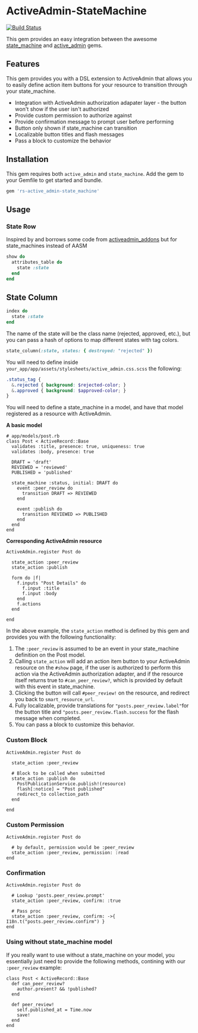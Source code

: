 # ActiveAdmin-StateMachine

[![Build Status](https://travis-ci.org/rs-pro/active_admin-state_machine.svg?branch=master)](https://travis-ci.org/rs-pro/active_admin-state_machine)

This gem provides an easy integration between the awesome [state_machine](https://github.com/pluginaweek/state_machine) and [active_admin](https://github.com/gregbell/active_admin) gems.

## Features

This gem provides you with a DSL extension to ActiveAdmin that allows you to easily define action item buttons for your resource to transition through your state_machine.

* Integration with ActiveAdmin authorization adapater layer - the button won't show if the user isn't authorized
* Provide custom permission to authorize against
* Provide confirmation message to prompt user before performing
* Button only shown if state_machine can transition
* Localizable button titles and flash messages
* Pass a block to customize the behavior

## Installation

This gem requires both `active_admin` and `state_machine`.  Add the gem to your Gemfile to get started and bundle.

```ruby
gem 'rs-active_admin-state_machine'
```

## Usage

### State Row
Inspired by and borrows some code from [activeadmin_addons](https://github.com/platanus/activeadmin_addons/blob/master/docs/aasm_integration.md) but for state_machines instead of AASM

```ruby
show do
  attributes_table do
    state :state
  end
end
```

## State Column

```ruby
index do
  state :state
end
```

The name of the state will be the class name (rejected, approved, etc.), but you can pass a hash of options to map different states with tag colors.

```ruby
state_column(:state, states: { destroyed: "rejected" })
```

You will need to define inside `your_app/app/assets/stylesheets/active_admin.css.scss` the following:

```scss
.status_tag {
  &.rejected { background: $rejected-color; }
  &.approved { background: $approved-color; }
}
```

You will need to define a state_machine in a model, and have that model registered as a resource with ActiveAdmin.

**A basic model**

```
# app/models/post.rb
class Post < ActiveRecord::Base
  validates :title, presence: true, uniqueness: true
  validates :body, presence: true

  DRAFT = 'draft'
  REVIEWED = 'reviewed'
  PUBLISHED = 'published'

  state_machine :status, initial: DRAFT do
    event :peer_review do
      transition DRAFT => REVIEWED
    end

    event :publish do
      transition REVIEWED => PUBLISHED
    end
  end
end
```

**Corresponding ActiveAdmin resource**

```
ActiveAdmin.register Post do
  
  state_action :peer_review
  state_action :publish

  form do |f|
    f.inputs "Post Details" do
      f.input :title
      f.input :body
    end
    f.actions
  end

end
```

In the above example, the `state_action` method is defined by this gem and provides you with the following functionality:

1. The `:peer_review` is assumed to be an event in your state_machine definition on the Post model.
2. Calling `state_action` will add an action item button to your ActiveAdmin resource on the `#show` page, if the user is authorized to perform this action via the ActiveAdmin authorization adapter, and if the resource itself returns true to `#can_peer_review?`, which is provided by default with this event in state_machine.
3. Clicking the button will call `#peer_review!` on the resource, and redirect you back to `smart_resource_url`.
4. Fully localizable, provide translations for `"posts.peer_review.label"`for the button title and `"posts.peer_review.flash.success` for the flash message when completed.
5. You can pass a block to customize this behavior.

### Custom Block

```
ActiveAdmin.register Post do
  
  state_action :peer_review
  
  # Block to be called when submitted
  state_action :publish do
    PostPublicationService.publish!(resource)
    flash[:notice] = "Post published"
    redirect_to collection_path
  end

end
```

### Custom Permission

```
ActiveAdmin.register Post do

  # by default, permission would be :peer_review
  state_action :peer_review, permission: :read
end
```

### Confirmation

```
ActiveAdmin.register Post do

  # Lookup 'posts.peer_review.prompt'
  state_action :peer_review, confirm: :true
  
  # Pass proc
  state_action :peer_review, confirm: ->{ I18n.t("posts.peer_review.confirm") }
end
```

### Using without state_machine model

If you really want to use without a state_machine on your model, you essentially just need to provide the following methods, contining with our `:peer_review` example:

```
class Post < ActiveRecord::Base    
  def can_peer_review?
    author.present? && !published?
  end
  
  def peer_review!
    self.published_at = Time.now
    save!
  end
end
```
